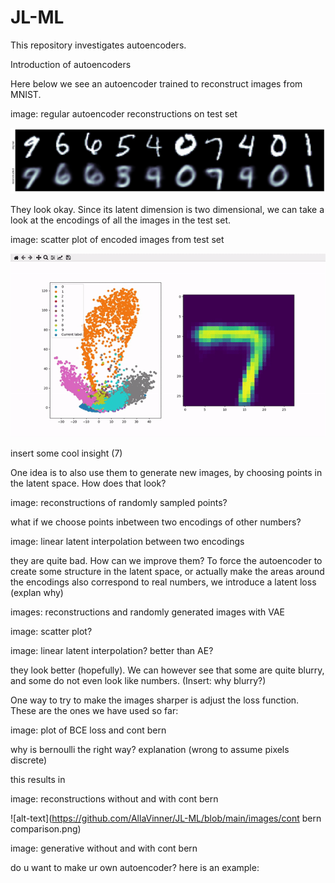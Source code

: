 # JL-ML

This repository investigates autoencoders.

Introduction of autoencoders

Here below we see an autoencoder trained to reconstruct images from MNIST.

image: regular autoencoder reconstructions on test set

![alt-text](https://github.com/AllaVinner/JL-ML/blob/main/images/autoencoder_10epochs_32bs_shallow_recon.png)

They look okay. Since its latent dimension is two dimensional, we can take a look at the encodings of all the images in the test set.

image: scatter plot of encoded images from test set

![alt-text](https://github.com/AllaVinner/JL-ML/blob/main/images/scatter_gui_gif.gif)

insert some cool insight (7)

One idea is to also use them to generate new images, by choosing points in the latent space. How does that look?

image: reconstructions of randomly sampled points?

what if we choose points inbetween two encodings of other numbers?

image: linear latent interpolation between two encodings

they are quite bad. How can we improve them? To force the autoencoder to create some structure in the latent space, or actually make the areas around the encodings also correspond to real numbers, we introduce a latent loss (explan why)

images: reconstructions and randomly generated images with VAE

image: scatter plot?

image: linear latent interpolation? better than AE?

they look better (hopefully). We can however see that some are quite blurry, and some do not even look like numbers. (Insert: why blurry?)

One way to try to make the images sharper is adjust the loss function. These are the ones we have used so far: 

image: plot of BCE loss and cont bern

why is bernoulli the right way? explanation (wrong to assume pixels discrete)

this results in

image: reconstructions without and with cont bern

![alt-text](https://github.com/AllaVinner/JL-ML/blob/main/images/cont bern comparison.png)

image: generative without and with cont bern





do u want to make ur own autoencoder? here is an example:

